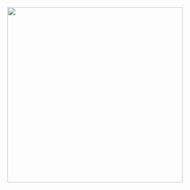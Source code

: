 <img src="https://github-readme-stats-vignesh-raos-projects.vercel.app/api/top-langs/?username=dormant-user&count_private=true&langs_count=50&layout=compact&theme=dark&role=OWNER,ORGANIZATION_MEMBER,COLLABORATOR&size_weight=0.5&count_weight=0.5&exclude_repo=gists,portfolio,kalihikai_s3,open-source&hide=HTML,Jupyter%20Notebook,CSS,CMake,Batchfile,Makefile" width="400">

<!--
[![Harlok's WakaTime stats](https://github-readme-stats.vercel.app/api/wakatime?username=thevickypedia)](https://github.com/anuraghazra/github-readme-stats)
-->
